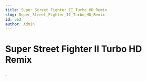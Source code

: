 ```yaml
---
title: Super Street Fighter II Turbo HD Remix
slug: Super_Street_Fighter_II_Turbo_HD_Remix
id: 563
author: Admin
---
```


# Super Street Fighter II Turbo HD Remix

.
